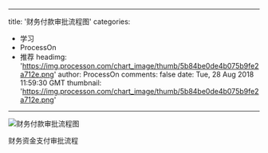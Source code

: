 
---
title: '财务付款审批流程图'
categories: 
 - 学习
 - ProcessOn
 - 推荐
headimg: 'https://img.processon.com/chart_image/thumb/5b84be0de4b075b9fe2a712e.png'
author: ProcessOn
comments: false
date: Tue, 28 Aug 2018 11:59:30 GMT
thumbnail: 'https://img.processon.com/chart_image/thumb/5b84be0de4b075b9fe2a712e.png'
---

<div>   
<img class="thumb" alt="财务付款审批流程图" src="https://img.processon.com/chart_image/thumb/5b84be0de4b075b9fe2a712e.png" referrerpolicy="no-referrer">
<p>财务资金支付审批流程</p>  
</div>
            